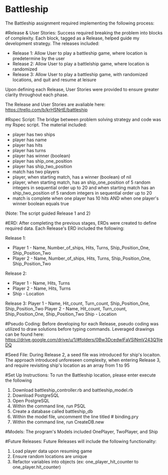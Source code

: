 # Battleship

The Battleship assignment required implementing the following process:  

#Release & User Stories: 
Success required breaking the problem into blocks of complexity. Each block, tagged as a Release, helped guide my development strategy. The releases included:

- Release 1: Allow User to play a battleship game, where location is predetermine by the user
- Release 2: Allow User to play a battlelship game, where location is randomized
- Release 3: Allow User to play a battleship game, with randomized locations, and quit and resume at leisure 

Upon defining each Release, User Stories were provided to ensure greater clarity throughout each phase. 

The Release and User Stories are avaliable here: https://trello.com/b/krHSNrtE/battleship

#Rspec Script: 
The bridge between problem solving strategy and code was my Rspec script. The material included: 

- player has two ships 
- player has name
- player has hits
- player has turns
- player has winner (boolean)
- player has ship_one_position
- player has ship_two_position
- match has two players 
- player, when starting match, has a winner (boolean) of nil 
- player, when starting match, has an ship_one_position of 5 random integers in sequential order up to 20 and when      starting match has an ship_two_position of 5 random integers in sequential order up to 20 
- match is complete when one player has 10 hits AND when one player's winner boolean equals true

(Note: The script guided Release 1 and 2)


#ERD:
After completing the previous stages, ERDs were created to define required data. Each Release's ERD included the following:

Release 1: 
- Player 1 - Name, Number_of_ships, Hits, Turns, Ship_Position_One, Ship_Position_Two
- Player 2 - Name, Number_of_ships, Hits, Turns, Ship_Position_One, Ship_Position_Two


Release 2:
- Player 1 - Name, Hits, Turns
- Player 2 - Name, Hits, Turns
- Ship - Location 

Release 3:
Player 1 - Name, Hit_count, Turn_count, Ship_Position_One, Ship_Position_Two
Player 2 - Name, Hit_count, Turn_count, Ship_Position_One, Ship_Position_Two
Ship - Location 

#Pseudo Coding: 
Before developing for each Release, pseudo coding was utilized to draw solutions before typing commands. Leveraged drawings can be found here: https://drive.google.com/drive/u/1/#folders/0Bw3DcedwlFaVSlNmV243Q1ljeDQ


#Seed File:
During Release 2, a seed file was introduced for ship's locaiton. The approach introduced unforeseen complexity, when entering Release 3, and require revisiting ship's location as an array from 1 to 95

#Set Up Instructions:
To run the Battleship location, please enter execute the following
1) Download battleship_controller.rb and battleship_model.rb
2) Download PostgreSQL
3) Open PostgreSQL
4) Within the command line, run PSQL
5) Create a database called battleship_db
6) Within the model file, uncomment the line titled # binding.pry
7) Within the command line, run CreateDB.new 

#Models:
The program's Models included OnePlayer, TwoPlayer, and Ship

#Future Releases:
Future Releases will include the following functionality:
1) Load player data upon resuming game
2) Ensure random locations are unique 
3) Refactor variables into objects (ex: one_player_hit_counter to one_player.hit_counter) 


